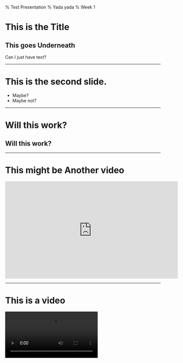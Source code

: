 % Test Presentation
% Yada yada
% Week 1

# This is the Title

## This goes Underneath

Can I just have text?

--------------------------

# This is the second slide.

  * Maybe?
  * Maybe not?

--------------------------

# Will this work?

<section data-background-image="https://lh3.googleusercontent.com/ocrHoTngv1vmw7K3yP6jitFNaHe-6XydoT1gRynFH-ZCE-sk8rTQ9q0tAZT4ZUBiQqOXvqZhr6KvcqJwDZwiP4RyA0B61ZhxgiVragLqAFCKQdnTLt4goW06Oyt7gBwHzItQLbZslDt7GUKmHqEZMNdpfhBAmXECBd1p8teOVy820Ca7G1VrMblQ4d7dSJ2qpSoVANyknvtcac98YTuQGgcHwqTQnJ04yRS-GHbIciRtFVJ8Sp6BDSzmOzt9o9f3GPf5Mqb5MRK45Xh4g_KH-OHTYpcPbflFbh3BSLuoBfPT5BuNaU6GbBiWpZacmqdWuikxna5ijnCfpxsT4wvQwOOjtXQwNkHGhHcLrQVopuSkslETBp5TR3nrepA9zkqAyFHBjAT14n46261KyPbl_tztjPBobvv2iuRzklJLAfpivctIHKwLe0a6yb8xKTVf7i4N1Rn64SK7XENKU0T0Q6HEB0lbjaSfU2QqchrwO7OAn0hcnj0flBCtwmqrgnUYOudT13GJQmSt8hutRaMkmg0EQEWF8yJNtN1_Oa884MTPj8t968-hqo7PCDz8Xrp1nKjVhgOCSGlAJqoOPnPBIN9O1OWS3gFUJL7Naq-mv8dN-hcVy4FG=w2880-h640-no">
    <h1>Will this work?</h1>
</section>

--------------------------

# This might be Another video

<iframe width="560" height="315" src="https://www.youtube.com/embed/P3gWGtf_w_s" frameborder="0" allowfullscreen></iframe>

--------------------------
# This is a video

<video data-autoplay src="http://clips.vorwaerts-gmbh.de/big_buck_bunny.mp4"></video>